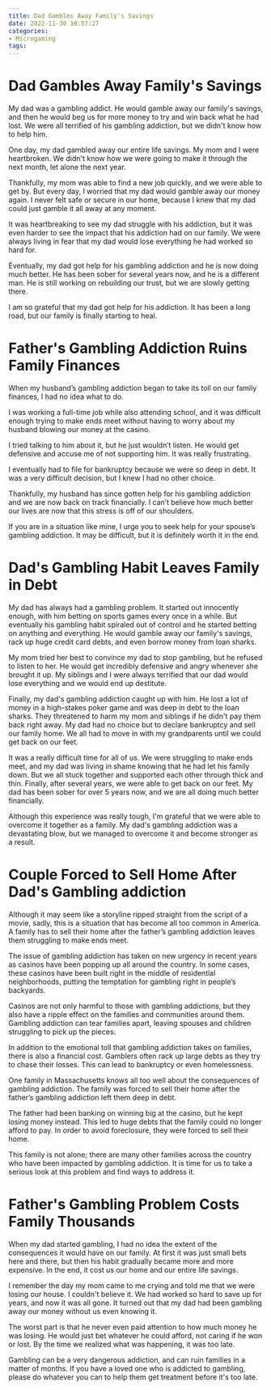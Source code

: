 ```yaml
---
title: Dad Gambles Away Family's Savings
date: 2022-11-30 10:57:27
categories:
- Microgaming
tags:
---
```



#  Dad Gambles Away Family's Savings

My dad was a gambling addict. He would gamble away our family's savings, and then he would beg us for more money to try and win back what he had lost. We were all terrified of his gambling addiction, but we didn't know how to help him.

One day, my dad gambled away our entire life savings. My mom and I were heartbroken. We didn't know how we were going to make it through the next month, let alone the next year.

Thankfully, my mom was able to find a new job quickly, and we were able to get by. But every day, I worried that my dad would gamble away our money again. I never felt safe or secure in our home, because I knew that my dad could just gamble it all away at any moment.

It was heartbreaking to see my dad struggle with his addiction, but it was even harder to see the impact that his addiction had on our family. We were always living in fear that my dad would lose everything he had worked so hard for.

Eventually, my dad got help for his gambling addiction and he is now doing much better. He has been sober for several years now, and he is a different man. He is still working on rebuilding our trust, but we are slowly getting there.

I am so grateful that my dad got help for his addiction. It has been a long road, but our family is finally starting to heal.

#  Father's Gambling Addiction Ruins Family Finances

When my husband’s gambling addiction began to take its toll on our family finances, I had no idea what to do.

I was working a full-time job while also attending school, and it was difficult enough trying to make ends meet without having to worry about my husband blowing our money at the casino.

I tried talking to him about it, but he just wouldn’t listen. He would get defensive and accuse me of not supporting him. It was really frustrating.

I eventually had to file for bankruptcy because we were so deep in debt. It was a very difficult decision, but I knew I had no other choice.

Thankfully, my husband has since gotten help for his gambling addiction and we are now back on track financially. I can’t believe how much better our lives are now that this stress is off of our shoulders.

If you are in a situation like mine, I urge you to seek help for your spouse’s gambling addiction. It may be difficult, but it is definitely worth it in the end.

#  Dad's Gambling Habit Leaves Family in Debt

My dad has always had a gambling problem. It started out innocently enough, with him betting on sports games every once in a while. But eventually his gambling habit spiraled out of control and he started betting on anything and everything. He would gamble away our family's savings, rack up huge credit card debts, and even borrow money from loan sharks.

My mom tried her best to convince my dad to stop gambling, but he refused to listen to her. He would get incredibly defensive and angry whenever she brought it up. My siblings and I were always terrified that our dad would lose everything and we would end up destitute.

Finally, my dad's gambling addiction caught up with him. He lost a lot of money in a high-stakes poker game and was deep in debt to the loan sharks. They threatened to harm my mom and siblings if he didn't pay them back right away. My dad had no choice but to declare bankruptcy and sell our family home. We all had to move in with my grandparents until we could get back on our feet.

It was a really difficult time for all of us. We were struggling to make ends meet, and my dad was living in shame knowing that he had let his family down. But we all stuck together and supported each other through thick and thin. Finally, after several years, we were able to get back on our feet. My dad has been sober for over 5 years now, and we are all doing much better financially.

Although this experience was really tough, I'm grateful that we were able to overcome it together as a family. My dad's gambling addiction was a devastating blow, but we managed to overcome it and become stronger as a result.

#  Couple Forced to Sell Home After Dad's Gambling addiction

Although it may seem like a storyline ripped straight from the script of a movie, sadly, this is a situation that has become all too common in America. A family has to sell their home after the father’s gambling addiction leaves them struggling to make ends meet.

The issue of gambling addiction has taken on new urgency in recent years as casinos have been popping up all around the country. In some cases, these casinos have been built right in the middle of residential neighborhoods, putting the temptation for gambling right in people’s backyards.

Casinos are not only harmful to those with gambling addictions, but they also have a ripple effect on the families and communities around them. Gambling addiction can tear families apart, leaving spouses and children struggling to pick up the pieces.

In addition to the emotional toll that gambling addiction takes on families, there is also a financial cost. Gamblers often rack up large debts as they try to chase their losses. This can lead to bankruptcy or even homelessness.

One family in Massachusetts knows all too well about the consequences of gambling addiction. The family was forced to sell their home after the father’s gambling addiction left them deep in debt.

The father had been banking on winning big at the casino, but he kept losing money instead. This led to huge debts that the family could no longer afford to pay. In order to avoid foreclosure, they were forced to sell their home.

This family is not alone; there are many other families across the country who have been impacted by gambling addiction. It is time for us to take a serious look at this problem and find ways to address it.

#  Father's Gambling Problem Costs Family Thousands

When my dad started gambling, I had no idea the extent of the consequences it would have on our family. At first it was just small bets here and there, but then his habit gradually became more and more expensive. In the end, it cost us our home and our entire life savings.

I remember the day my mom came to me crying and told me that we were losing our house. I couldn't believe it. We had worked so hard to save up for years, and now it was all gone. It turned out that my dad had been gambling away our money without us even knowing it.

The worst part is that he never even paid attention to how much money he was losing. He would just bet whatever he could afford, not caring if he won or lost. By the time we realized what was happening, it was too late.

Gambling can be a very dangerous addiction, and can ruin families in a matter of months. If you have a loved one who is addicted to gambling, please do whatever you can to help them get treatment before it's too late.